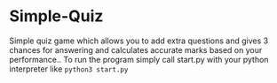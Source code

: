 # Simple-Quiz
Simple quiz game which allows you to add extra questions and gives 3 chances for answering and calculates accurate marks based on your performance..
To run the program simply call start.py with your python interpreter like ```python3 start.py```
